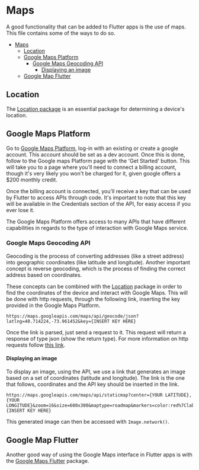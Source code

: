 # Maps

A good functionality that can be added to Flutter apps is the use of maps. This file contains some of the ways to do so.

- [Maps](#maps)
  - [Location](#location)
  - [Google Maps Platform](#google-maps-platform)
    - [Google Maps Geocoding API](#google-maps-geocoding-api)
      - [Displaying an image](#displaying-an-image)
  - [Google Map Flutter](#google-map-flutter)

## Location

The [Location package](../PACKAGES/packages.md#location) is an essential package for determining a device's location.

## Google Maps Platform

Go to [Google Maps Platform](https://developers.google.com/maps), log-in with an existing or create a google account. This account should be set as a dev account. Once this is done, follow to the Google maps Platform page with the 'Get Started' button. This will take you to a page where you'll need to connect a billing account, though it's very likely you won't be charged for it, given google offers a $200 monthly credit.

Once the billing account is connected, you'll receive a key that can be used by Flutter to access APIs through code. It's important to note that this key will be available in the Credentials section of the API, for easy access if you ever lose it.

The Google Maps Platform offers access to many APIs that have different capabilities in regards to the type of interaction with Google Maps service.

### Google Maps Geocoding API

Geocoding is the process of converting addresses (like a street address) into geographic coordinates (like latitude and longitude). Another important concept is reverse geocoding, which is the process of finding the correct address based on coordinates.

These concepts can be combined with the [Location](../PACKAGES/packages.md#location) package in order to find the coordinates of the device and interact with Google Maps. This will be done with http requests, through the following link, inserting the key provided in the Google Maps Platform.

```http
https://maps.googleapis.com/maps/api/geocode/json?latlng=40.714224,-73.961452&key={INSERT KEY HERE}
```

Once the link is parsed, just send a request to it. This request will return a response of type json (show the return type). For more information on http requests follow [this link](backend.md#http-requests).

#### Displaying an image

To display an image, using the API, we use a link that generates an image based on a set of coordinates (latitude and longitude). The link is the one that follows, coordinates and the API key should be inserted in the link.

```https
https://maps.googleapis.com/maps/api/staticmap?center={YOUR LATITUDE},{YOUR LONGITUDE}&zoom=16&size=600x300&maptype=roadmap&markers=color:red%7Clabel:AS%7C40.702147,-74.015794&key={INSERT KEY HERE}
```

This generated image can then be accessed with `Image.network()`.

## Google Map Flutter

Another good way of using the Google Maps interface in Flutter apps is with the [Google Maps Flutter](../PACKAGES/packages.md#google-maps-flutter) package.

